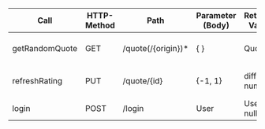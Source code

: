 | Call           | HTTP-Method | Path               | Parameter (Body) | Return-Value        | HTTP-Code       |
| -------------- | ----------- | ------------------ | ---------------- | ------------------- | --------------- |
| getRandomQuote | GET         | /quote(/{origin})* | { }              | Quote               | 200 / 400 / 404 |
| refreshRating  | PUT         | /quote/{id}        | {-1, 1}          | diff: number        | 200 / 201 / 400 |
| login          | POST        | /login             | User             | User / null         | 200 / 403       |
